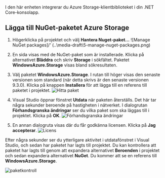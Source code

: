 I den här enheten integrerar du Azure Storage-klientbiblioteket i din .NET Core-konsolapp.

## <a name="add-the-azure-storage-nuget-package"></a>Lägga till NuGet-paketet Azure Storage

1. Högerklicka på projektet och välj **Hantera Nuget-paket...**
  ![Manage NuGet packages]/' (..\media-draft\5-manage-nuget-packages.png)

1. En sida visas med de NuGet-paket som är installerade. Klicka på alternativet **Bläddra** och skriv **Storage** i sökfältet. Paketet **WindowsAzure.Storage** visas bland sökresultaten.

1. Välj paketet **WindowsAzure.Storage**. I rutan till höger visas den senaste versionen som standard (när detta skrivs är den senaste versionen 9.3.0). Klicka på knappen **Installera** för att lägga till en referens till paketet i projektet.
  ![Hitta paket](..\media-draft\5-find-package.png)

1. Visual Studio öppnar fönstret **Utdata** när paketen återställs. Det här tar några sekunder beroende på hastigheten i nätverket. I dialogrutan **Förhandsgranska ändringar** ser du vilka paket som ska läggas till i projektet. Klicka på **OK**.
  ![Förhandsgranska ändringar](..\media-draft\5-preview-changes.png)

1. En annan dialogruta visas där du får godkänna licensen. Klicka på **Jag accepterar**.
  ![Licens](..\media-draft\5-licence.png)

Efter några sekunder ser du ytterligare aktivitet i utdatafönstret i Visual Studio, och sedan har paketet har lagts till projektet.
Du kan kontrollera att paketet har lagts till genom att expandera alternativet **Beroenden** i projektet och sedan expandera alternativet **NuGet**. Du kommer att se en referens till **WindowsAzure.Storage**.

![paketkontroll](..\media-draft\5-package-check.png)
